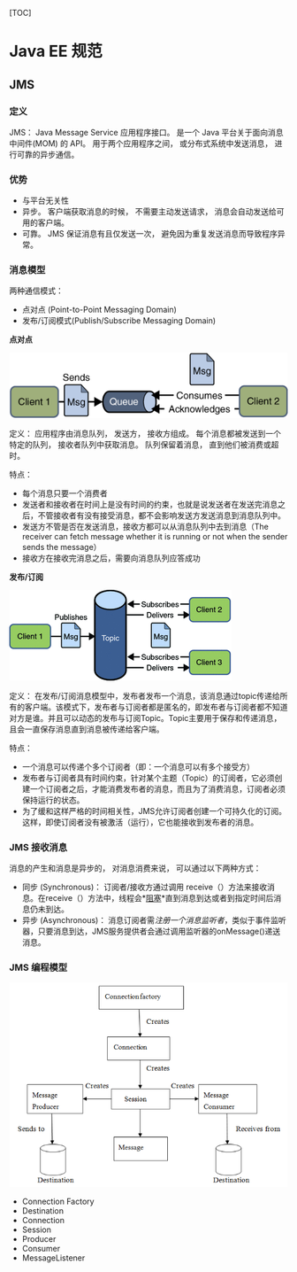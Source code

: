 [TOC]

# Java EE 规范

## JMS

### 定义

JMS： Java Message Service 应用程序接口。 是一个 Java 平台关于面向消息中间件(MOM) 的 API。 用于两个应用程序之间， 或分布式系统中发送消息， 进行可靠的异步通信。 

### 优势

- 与平台无关性
- 异步。 客户端获取消息的时候， 不需要主动发送请求， 消息会自动发送给可用的客户端。
- 可靠。 JMS 保证消息有且仅发送一次， 避免因为重复发送消息而导致程序异常。

### 消息模型

两种通信模式：

- 点对点 (Point-to-Point Messaging Domain)
- 发布/订阅模式(Publish/Subscribe Messaging Domain)

**点对点**

![](images/java-ee-00.png)

定义： 应用程序由消息队列， 发送方， 接收方组成。 每个消息都被发送到一个特定的队列， 接收者队列中获取消息。 队列保留着消息， 直到他们被消费或超时。

特点：

- 每个消息只要一个消费者
- 发送者和接收者在时间上是没有时间的约束，也就是说发送者在发送完消息之后，不管接收者有没有接受消息，都不会影响发送方发送消息到消息队列中。
- 发送方不管是否在发送消息，接收方都可以从消息队列中去到消息（The receiver can fetch message whether it is running or not when the sender sends the message）
- 接收方在接收完消息之后，需要向消息队列应答成功

**发布/订阅**

![](images/java-ee-01.png)

定义： 在发布/订阅消息模型中，发布者发布一个消息，该消息通过topic传递给所有的客户端。该模式下，发布者与订阅者都是匿名的，即发布者与订阅者都不知道对方是谁。并且可以动态的发布与订阅Topic。Topic主要用于保存和传递消息，且会一直保存消息直到消息被传递给客户端。

特点：

- 一个消息可以传递个多个订阅者（即：一个消息可以有多个接受方）
- 发布者与订阅者具有时间约束，针对某个主题（Topic）的订阅者，它必须创建一个订阅者之后，才能消费发布者的消息，而且为了消费消息，订阅者必须保持运行的状态。
- 为了缓和这样严格的时间相关性，JMS允许订阅者创建一个可持久化的订阅。这样，即使订阅者没有被激活（运行），它也能接收到发布者的消息。

### JMS 接收消息

消息的产生和消息是异步的， 对消息消费来说， 可以通过以下两种方式：

- 同步 (Synchronous)： 订阅者/接收方通过调用 receive（）方法来接收消息。在receive（）方法中，线程会*<u>阻塞</u>*直到消息到达或者到指定时间后消息仍未到达。
- 异步 (Asynchronous)： 消息订阅者需*注册一个消息监听者*，类似于事件监听器，只要消息到达，JMS服务提供者会通过调用监听器的onMessage()递送消息。

### JMS 编程模型

![](images/java-ee-02.png)

- Connection Factory
- Destination
- Connection
- Session
- Producer
- Consumer
- MessageListener

